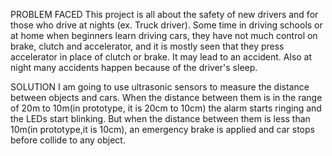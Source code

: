 PROBLEM FACED
This project is all about the safety of new drivers and for those who drive at nights (ex. Truck driver).
Some time in driving schools or at home when beginners learn driving cars, they have not much control on brake, clutch and accelerator, and it is mostly seen that they press accelerator in place of clutch or brake. It may lead to an accident.
 Also at night many accidents happen because of the driver's sleep.

SOLUTION
I am going to use ultrasonic sensors to measure the distance between objects and cars. When the distance between them is in the range of 20m to 10m(in prototype, it is 20cm to 10cm)  the alarm starts ringing and the LEDs start blinking. But when the distance between them is less than 10m(in prototype,it is 10cm), an emergency brake is applied and car stops before collide to any object.



